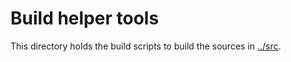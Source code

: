 # Build helper tools

This directory holds the build scripts to build the sources in [../src](src).
